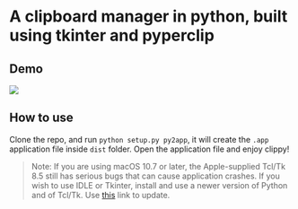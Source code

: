 # A clipboard manager in python, built using tkinter and pyperclip

## Demo

![](https://github.com/prashantgupta24/clipboard-manager/blob/master/clippy-demo.gif)

## How to use

Clone the repo, and run `python setup.py py2app`, it will create the `.app` application file inside `dist` folder. Open the application file and enjoy clippy!

> Note: If you are using macOS 10.7 or later, the Apple-supplied Tcl/Tk 8.5 still has serious bugs that can cause application crashes. If you wish to use IDLE or Tkinter, install and use a newer version of Python and of Tcl/Tk. Use [this](https://www.tcl.tk/doc/howto/compile.html) link to update.
